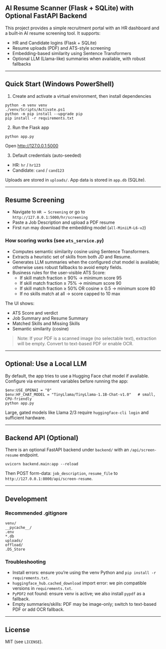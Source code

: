 ## AI Resume Scanner (Flask + SQLite) with Optional FastAPI Backend

This project provides a simple recruitment portal with an HR dashboard and a built‑in AI resume screening tool. It supports:

- HR and Candidate logins (Flask + SQLite)
- Resume uploads (PDF) and ATS-style screening
- Embedding-based similarity using Sentence Transformers
- Optional LLM (Llama-like) summaries when available, with robust fallbacks

---

## Quick Start (Windows PowerShell)

1) Create and activate a virtual environment, then install dependencies

```
python -m venv venv
./venv/Scripts/Activate.ps1
python -m pip install --upgrade pip
pip install -r requirements.txt
```

2) Run the Flask app

```
python app.py
```

Open http://127.0.0.1:5000

3) Default credentials (auto-seeded)

- HR: `hr` / `hr123`
- Candidate: `cand` / `cand123`

Uploads are stored in `uploads/`. App data is stored in `app.db` (SQLite).

---

## Resume Screening

- Navigate to `HR → Screening` or go to `http://127.0.0.1:5000/hr/screening`
- Paste a Job Description and upload a PDF resume
- First run may download the embedding model (`all-MiniLM-L6-v2`)

### How scoring works (see `ats_service.py`)

- Computes semantic similarity cosine using Sentence Transformers.
- Extracts a heuristic set of skills from both JD and Resume.
- Generates LLM summaries when the configured chat model is available; otherwise uses robust fallbacks to avoid empty fields.
- Business rules for the user-visible ATS Score:
  - If skill match fraction ≥ 90% → minimum score 95
  - If skill match fraction ≥ 75% → minimum score 90
  - If skill match fraction ≥ 50% OR cosine ≥ 0.5 → minimum score 80
  - If no skills match at all → score capped to 10 max

The UI shows:

- ATS Score and verdict
- Job Summary and Resume Summary
- Matched Skills and Missing Skills
- Semantic similarity (cosine)

> Note: If your PDF is a scanned image (no selectable text), extraction will be empty. Convert to text-based PDF or enable OCR.

---

## Optional: Use a Local LLM

By default, the app tries to use a Hugging Face chat model if available. Configure via environment variables before running the app:

```
$env:USE_OPENAI = "0"
$env:HF_CHAT_MODEL = "TinyLlama/TinyLlama-1.1B-Chat-v1.0"   # small, CPU-friendly
python app.py
```

Large, gated models like Llama 2/3 require `huggingface-cli login` and sufficient hardware.

---

## Backend API (Optional)

There is an optional FastAPI backend under `backend/` with an `/api/screen-resume` endpoint.

```
uvicorn backend.main:app --reload
```

Then POST form-data: `job_description`, `resume_file` to `http://127.0.0.1:8000/api/screen-resume`.

---

## Development

### Recommended .gitignore

```
venv/
__pycache__/
.env
*.db
uploads/
offload/
.DS_Store
```

### Troubleshooting

- Install errors: ensure you’re using the venv Python and `pip install -r requirements.txt`.
- `huggingface_hub.cached_download` import error: we pin compatible versions in `requirements.txt`.
- `PyPDF2` not found: ensure venv is active; we also install `pypdf` as a fallback.
- Empty summaries/skills: PDF may be image-only; switch to text-based PDF or add OCR fallback.

---

## License

MIT (see `LICENSE`).
